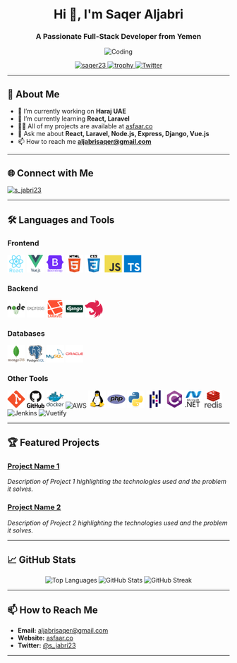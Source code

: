 <h1 align="center">Hi 👋, I'm Saqer Aljabri</h1>
<h3 align="center">A Passionate Full-Stack Developer from Yemen</h3>

<p align="center">
  <img src="https://i.pinimg.com/originals/81/17/8b/81178b47a8598f0c81c4799f2cdd4057.gif" alt="Coding" width="400"/>
</p>

<p align="center">
  <a href="https://github.com/saqer23">
    <img src="https://komarev.com/ghpvc/?username=saqer23&label=Profile%20views&color=0e75b6&style=flat" alt="saqer23" />
  </a>
  <a href="https://github.com/saqer23">
    <img src="https://github-profile-trophy.vercel.app/?username=saqer23&row=1" alt="trophy" />
  </a>
  <a href="https://twitter.com/s_jabri23">
    <img src="https://img.shields.io/twitter/follow/s_jabri23?logo=twitter&style=for-the-badge" alt="Twitter" />
  </a>
</p>

---

## 🚀 About Me

- 🔭 I’m currently working on **Haraj UAE**
- 🌱 I’m currently learning **React, Laravel**
- 👨‍💻 All of my projects are available at [asfaar.co](https://asfaar.co)
- 💬 Ask me about **React, Laravel, Node.js, Express, Django, Vue.js**
- 📫 How to reach me **aljabrisaqer@gmail.com**

---

## 🌐 Connect with Me

<p align="left">
  <a href="https://twitter.com/s_jabri23" target="_blank">
    <img src="https://raw.githubusercontent.com/rahuldkjain/github-profile-readme-generator/master/src/images/icons/Social/twitter.svg" alt="s_jabri23" height="30" width="40"/>
  </a>
  <!-- Add more social links if available, e.g., LinkedIn, LinkedIn, etc. -->
</p>

---

## 🛠 Languages and Tools

### Frontend

<img src="https://raw.githubusercontent.com/devicons/devicon/master/icons/react/react-original-wordmark.svg" alt="React" width="40" height="40"/>
<img src="https://raw.githubusercontent.com/devicons/devicon/master/icons/vuejs/vuejs-original-wordmark.svg" alt="Vue.js" width="40" height="40"/>
<img src="https://raw.githubusercontent.com/devicons/devicon/master/icons/bootstrap/bootstrap-plain-wordmark.svg" alt="Bootstrap" width="40" height="40"/>
<img src="https://raw.githubusercontent.com/devicons/devicon/master/icons/html5/html5-original-wordmark.svg" alt="HTML5" width="40" height="40"/>
<img src="https://raw.githubusercontent.com/devicons/devicon/master/icons/css3/css3-original-wordmark.svg" alt="CSS3" width="40" height="40"/>
<img src="https://raw.githubusercontent.com/devicons/devicon/master/icons/javascript/javascript-original.svg" alt="JavaScript" width="40" height="40"/>
<img src="https://raw.githubusercontent.com/devicons/devicon/master/icons/typescript/typescript-original.svg" alt="TypeScript" width="40" height="40"/>

### Backend

<img src="https://raw.githubusercontent.com/devicons/devicon/master/icons/nodejs/nodejs-original-wordmark.svg" alt="Node.js" width="40" height="40"/>
<img src="https://raw.githubusercontent.com/devicons/devicon/master/icons/express/express-original-wordmark.svg" alt="Express" width="40" height="40"/>
<img src="https://raw.githubusercontent.com/devicons/devicon/master/icons/laravel/laravel-plain-wordmark.svg" alt="Laravel" width="40" height="40"/>
<img src="https://raw.githubusercontent.com/devicons/devicon/master/icons/django/django-original.svg" alt="Django" width="40" height="40"/>
<img src="https://raw.githubusercontent.com/devicons/devicon/master/icons/nestjs/nestjs-plain.svg" alt="NestJS" width="40" height="40"/>

### Databases

<img src="https://raw.githubusercontent.com/devicons/devicon/master/icons/mongodb/mongodb-original-wordmark.svg" alt="MongoDB" width="40" height="40"/>
<img src="https://raw.githubusercontent.com/devicons/devicon/master/icons/postgresql/postgresql-original-wordmark.svg" alt="PostgreSQL" width="40" height="40"/>
<img src="https://raw.githubusercontent.com/devicons/devicon/master/icons/mysql/mysql-original-wordmark.svg" alt="MySQL" width="40" height="40"/>
<img src="https://raw.githubusercontent.com/devicons/devicon/master/icons/oracle/oracle-original.svg" alt="Oracle" width="40" height="40"/>

### Other Tools

<img src="https://raw.githubusercontent.com/devicons/devicon/master/icons/git/git-original.svg" alt="Git" width="40" height="40"/>
<img src="https://raw.githubusercontent.com/devicons/devicon/master/icons/github/github-original-wordmark.svg" alt="GitHub" width="40" height="40"/>
<img src="https://raw.githubusercontent.com/devicons/devicon/master/icons/docker/docker-original-wordmark.svg" alt="Docker" width="40" height="40"/>
<img src="https://raw.githubusercontent.com/devicons/devicon/master/icons/aws/amazonwebservices-original-wordmark.svg" alt="AWS" width="40" height="40"/>
<img src="https://raw.githubusercontent.com/devicons/devicon/master/icons/linux/linux-original.svg" alt="Linux" width="40" height="40"/>
<img src="https://raw.githubusercontent.com/devicons/devicon/master/icons/php/php-original.svg" alt="PHP" width="40" height="40"/>
<img src="https://raw.githubusercontent.com/devicons/devicon/master/icons/python/python-original.svg" alt="Python" width="40" height="40"/>
<img src="https://raw.githubusercontent.com/devicons/devicon/master/icons/pandas/pandas-original.svg" alt="Pandas" width="40" height="40"/>
<img src="https://raw.githubusercontent.com/devicons/devicon/master/icons/csharp/csharp-original.svg" alt="C#" width="40" height="40"/>
<img src="https://raw.githubusercontent.com/devicons/devicon/master/icons/dot-net/dot-net-original-wordmark.svg" alt=".NET" width="40" height="40"/>
<img src="https://raw.githubusercontent.com/devicons/devicon/master/icons/redis/redis-original-wordmark.svg" alt="Redis" width="40" height="40"/>
<img src="https://raw.githubusercontent.com/devicons/devicon/master/icons/jenkins/jenkins-icon.svg" alt="Jenkins" width="40" height="40"/>
<img src="https://bestofjs.org/logos/vuetify.svg" alt="Vuetify" width="40" height="40"/>
<!-- Add more tools as needed -->
</p>

---

## 🏆 Featured Projects

### [Project Name 1](https://github.com/saqer23/project1)
_Description of Project 1 highlighting the technologies used and the problem it solves._

### [Project Name 2](https://github.com/saqer23/project2)
_Description of Project 2 highlighting the technologies used and the problem it solves._

<!-- Add more projects as needed -->

---

## 📈 GitHub Stats

<p align="center">
  <img src="https://github-readme-stats.vercel.app/api/top-langs/?username=saqer23&show_icons=true&locale=en&layout=compact" alt="Top Languages" />
  <img src="https://github-readme-stats.vercel.app/api?username=saqer23&show_icons=true&locale=en" alt="GitHub Stats" />
  <img src="https://github-readme-streak-stats.herokuapp.com/?user=saqer23&" alt="GitHub Streak" />
</p>

---

## 📫 How to Reach Me

- **Email:** [aljabrisaqer@gmail.com](mailto:aljabrisaqer@gmail.com)
- **Website:** [asfaar.co](https://asfaar.co)
- **Twitter:** [@s_jabri23](https://twitter.com/s_jabri23)

---


